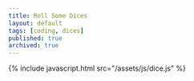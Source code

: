 ```yaml
---
title: Roll Some Dices
layout: default
tags: [coding, dices]
published: true
archived: true
---
```


{% include javascript.html src="/assets/js/dice.js" %}
